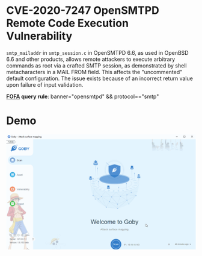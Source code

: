 # CVE-2020-7247 OpenSMTPD Remote Code Execution Vulnerability

`smtp_mailaddr` in `smtp_session.c` in OpenSMTPD 6.6, as used in OpenBSD 6.6 and other products, allows remote attackers to execute arbitrary commands as root via a crafted SMTP session, as demonstrated by shell metacharacters in a MAIL FROM field. This affects the "uncommented" default configuration. The issue exists because of an incorrect return value upon failure of input validation.

**[FOFA](https://fofa.so/result?qbase64=YmFubmVyPSJvcGVuc210cGQiICYmIHByb3RvY29sPT0ic210cCI%3D) query rule**: banner="opensmtpd" && protocol=="smtp"

# Demo

![](CVE-2020-7247.gif)

